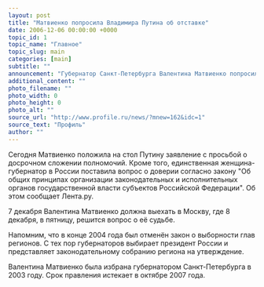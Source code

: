 ```yaml
---
layout: post
title: "Матвиенко попросила Владимира Путина об отставке"
date: 2006-12-06 00:00:00 +0000
topic_id: 1
topic_name: "Главное"
topic_slug: main
categories: [main]
subtitle: ""
announcement: "Губернатор Санкт-Петербурга Валентина Матвиенко попросила Владимира Путина об отставке."
additional_content: ""
photo_filename: ""
photo_width: 0
photo_height: 0
photo_alt: ""
source_url: "http://www.profile.ru/news/?mnew=162&idc=1"
source_text: "Профиль"
author: ""
---
```

Сегодня Матвиенко положила на стол Путину заявление с просьбой о досрочном сложении полномочий. Кроме того, единственная женщина-губернатор в России поставила вопрос о доверии согласно закону "Об общих принципах организации законодательных и исполнительных органов государственной власти субъектов Российской Федерации". Об этом сообщает Лента.ру.

7 декабря Валентина Матвиенко должна выехать в Москву, где 8 декабря, в пятницу, решится вопрос о её судьбе.

Напомним, что в конце 2004 года был отменён закон о выборности глав регионов. С тех пор губернаторов выбирает президент России и представляет законодательному собранию региона на утверждение.

Валентина Матвиенко была избрана губернатором Санкт-Петербурга в 2003 году. Срок правления истекает в октябре 2007 года.
